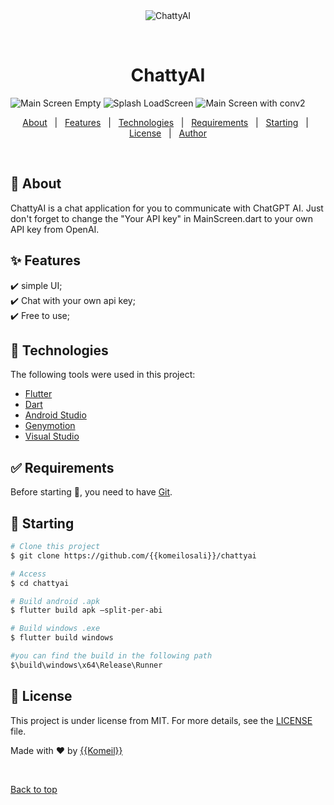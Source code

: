 <div align="center" id="top"> 
  <img src="./.github/app.gif" alt="ChattyAI" />

  &#xa0;


  <!-- <a href="https://chattyai.netlify.app">Demo</a> -->
</div>

<h1 align="center">ChattyAI</h1>

![Main Screen Empty](https://github.com/komeilosali/ChattyAI/ReadmeImg/58639066/8dd00ac9-97fa-41ef-bf4c-3d65425d57bb)
![Splash LoadScreen](https://github.com/komeilosali/ChattyAI/ReadmeImg/58639066/4b688ba4-d62f-4cc9-8675-1b2ea8f8cd3b0)
![Main Screen with conv2](https://github.com/komeilosali/ChattyAI/ReadmeImg/58639066/9eeb8c6b-b979-477e-b1f1-900bd68c5f14)

<p align="center">
  <a href="#dart-about">About</a> &#xa0; | &#xa0; 
  <a href="#sparkles-features">Features</a> &#xa0; | &#xa0;
  <a href="#rocket-technologies">Technologies</a> &#xa0; | &#xa0;
  <a href="#white_check_mark-requirements">Requirements</a> &#xa0; | &#xa0;
  <a href="#checkered_flag-starting">Starting</a> &#xa0; | &#xa0;
  <a href="#memo-license">License</a> &#xa0; | &#xa0;
  <a href="https://github.com/{{komeilosali}}" target="_blank">Author</a>
</p>

<br>

## :dart: About ##

ChattyAI is a chat application for you to communicate with ChatGPT AI. Just don't forget to change the "Your API key" in MainScreen.dart to your own API key from OpenAI.

## :sparkles: Features ##

:heavy_check_mark: simple UI;\
:heavy_check_mark: Chat with your own api key;\
:heavy_check_mark: Free to use;

## :rocket: Technologies ##

The following tools were used in this project:

- [Flutter](https://flutter.dev/)
- [Dart](https://dart.dev/)
- [Android Studio](https://developer.android.com/studio)
- [Genymotion](https://www.genymotion.com/)
- [Visual Studio](https://visualstudio.microsoft.com/)

## :white_check_mark: Requirements ##

Before starting :checkered_flag:, you need to have [Git](https://git-scm.com).

## :checkered_flag: Starting ##

```bash
# Clone this project
$ git clone https://github.com/{{komeilosali}}/chattyai

# Access
$ cd chattyai

# Build android .apk
$ flutter build apk –split-per-abi

# Build windows .exe
$ flutter build windows

#you can find the build in the following path 
$\build\windows\x64\Release\Runner
```

## :memo: License ##

This project is under license from MIT. For more details, see the [LICENSE](LICENSE.md) file.


Made with :heart: by <a href="https://github.com/{{komeilosali}}" target="_blank">{{Komeil}}</a>

&#xa0;

<a href="#top">Back to top</a>
